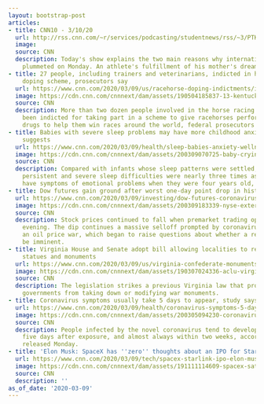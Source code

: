 ```yaml
---
layout: bootstrap-post
articles:
- title: CNN10 - 3/10/20
  url: http://rss.cnn.com/~r/services/podcasting/studentnews/rss/~3/PTKEgpuN-uo/ten-0310.cnn_3130148_ios_1240.mp4
  image: 
  source: CNN
  description: Today's show explains the two main reasons why international markets
    plummeted on Monday. An athlete's fulfillment of his mother's dream is also featured.
- title: 27 people, including trainers and veterinarians, indicted in horse-racing
    doping scheme, prosecutors say
  url: https://www.cnn.com/2020/03/09/us/racehorse-doping-indictments/index.html
  image: https://cdn.cnn.com/cnnnext/dam/assets/190504185837-13-kentucky-derby-2019-super-tease.jpg
  source: CNN
  description: More than two dozen people involved in the horse racing industry have
    been indicted for taking part in a scheme to give racehorses performance-enhancing
    drugs to help them win races around the world, federal prosecutors announced Monday.
- title: Babies with severe sleep problems may have more childhood anxiety, research
    suggests
  url: https://www.cnn.com/2020/03/09/health/sleep-babies-anxiety-wellness/index.html
  image: https://cdn.cnn.com/cnnnext/dam/assets/200309070725-baby-crying-colic-stock-super-tease.jpg
  source: CNN
  description: Compared with infants whose sleep patterns were settled, those with
    persistent and severe sleep difficulties were nearly three times as likely to
    have symptoms of emotional problems when they were four years old, said the study.
- title: Dow futures gain ground after worst one-day point drop in history
  url: https://www.cnn.com/2020/03/09/investing/dow-futures-coronavirus-oil/index.html
  image: https://cdn.cnn.com/cnnnext/dam/assets/200309183339-nyse-exterior-0309-super-tease.jpg
  source: CNN
  description: Stock prices continued to fall when premarket trading opened Monday
    evening. The dip continues a massive selloff prompted by coronavirus fears and
    an oil price war, which began to raise questions about whether a recession could
    be imminent.
- title: Virginia House and Senate adopt bill allowing localities to remove Confederate
    statues and monuments
  url: https://www.cnn.com/2020/03/09/us/virginia-confederate-monuments-bill-trnd/index.html
  image: https://cdn.cnn.com/cnnnext/dam/assets/190307024336-aclu-virginia-robert-e-lee-super-tease.jpg
  source: CNN
  description: The legislation strikes a previous Virginia law that prohibited local
    governments from taking down or modifying war monuments.
- title: Coronavirus symptoms usually take 5 days to appear, study says
  url: https://www.cnn.com/2020/03/09/health/coronavirus-symptoms-5-days-study/index.html
  image: https://cdn.cnn.com/cnnnext/dam/assets/200305094230-coronavirus-guatemala-0302-super-tease.jpg
  source: CNN
  description: People infected by the novel coronavirus tend to develop symptoms about
    five days after exposure, and almost always within two weeks, according to a study
    released Monday.
- title: 'Elon Musk: SpaceX has ''zero'' thoughts about an IPO for Starlink'
  url: https://www.cnn.com/2020/03/09/tech/spacex-starlink-ipo-elon-musk/index.html
  image: https://cdn.cnn.com/cnnnext/dam/assets/191111114609-spacex-satellites-starlink-launch-falcon-9-super-tease.jpg
  source: CNN
  description: ''
as_of_date: '2020-03-09'
---
```


